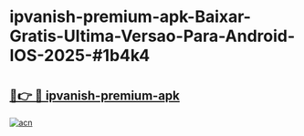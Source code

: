 # ipvanish-premium-apk-Baixar-Gratis-Ultima-Versao-Para-Android-IOS-2025-#1b4k4

# <h2><a href="https://ainizakaria.my?title=ipvanish-premium-apk&ref=24M">🔗👉 🔴 ipvanish-premium-apk</a></h2>

[![acn](https://github.com/user-attachments/assets/0f9c940e-d8b0-45ae-aac7-cd30a18b3e1c)](https://ainizakaria.my?title=ipvanish-premium-apk&ref=24M)

